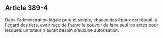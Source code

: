 Article 389-4
----
Dans l'administration légale pure et simple, chacun des époux est réputé, à
l'égard des tiers, avoir reçu de l'autre le pouvoir de faire seul les actes pour
lesquels un tuteur n'aurait besoin d'aucune autorisation.
